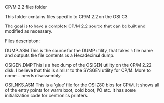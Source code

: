 CP/M 2.2 files folder

This folder contains files specific to CP/M 2.2 on the OSI C3

The goal is to have a complete CP/M 2.2 source that can be built
and modified as necessary.

Files description:

DUMP.ASM
	This is the source for the DUMP utility, that takes a file name
	and outputs the file contents as a Hexadecimal dump.
	
OSIGEN.DMP
	This is a hex dump of the OSIGEN utility on the CP/M 2.22 disk.
	I believe that this is similar to the SYSGEN utility for CP/M.
	More to come... needs disassembly.
	
OSILNKS.ASM
	This is a 'glue' file for the OSI Z80 bios for CP/M.  It shows all
	of the entry points for warm boot, cold boot, I/O etc.  It has some
	initialization code for centronics printers.